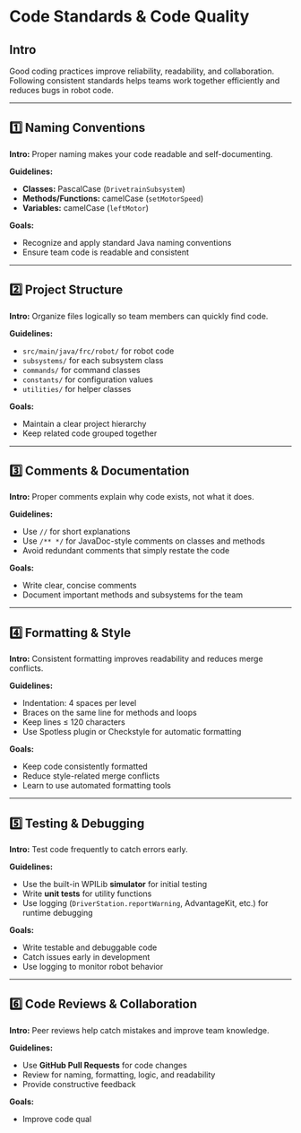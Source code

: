 # Code Standards & Code Quality

## Intro
Good coding practices improve reliability, readability, and collaboration.  
Following consistent standards helps teams work together efficiently and reduces bugs in robot code.

---

## 1️⃣ Naming Conventions
**Intro:** Proper naming makes your code readable and self-documenting.

**Guidelines:**
- **Classes:** PascalCase (`DrivetrainSubsystem`)  
- **Methods/Functions:** camelCase (`setMotorSpeed`)  
- **Variables:** camelCase (`leftMotor`)  

**Goals:**
- Recognize and apply standard Java naming conventions
- Ensure team code is readable and consistent

---

## 2️⃣ Project Structure
**Intro:** Organize files logically so team members can quickly find code.

**Guidelines:**
- `src/main/java/frc/robot/` for robot code  
- `subsystems/` for each subsystem class  
- `commands/` for command classes  
- `constants/` for configuration values  
- `utilities/` for helper classes  

**Goals:**
- Maintain a clear project hierarchy
- Keep related code grouped together

---

## 3️⃣ Comments & Documentation
**Intro:** Proper comments explain why code exists, not what it does.

**Guidelines:**
- Use `//` for short explanations  
- Use `/** */` for JavaDoc-style comments on classes and methods  
- Avoid redundant comments that simply restate the code  

**Goals:**
- Write clear, concise comments
- Document important methods and subsystems for the team

---

## 4️⃣ Formatting & Style
**Intro:** Consistent formatting improves readability and reduces merge conflicts.

**Guidelines:**
- Indentation: 4 spaces per level  
- Braces on the same line for methods and loops  
- Keep lines ≤ 120 characters  
- Use Spotless plugin or Checkstyle for automatic formatting  

**Goals:**
- Keep code consistently formatted
- Reduce style-related merge conflicts
- Learn to use automated formatting tools

---

## 5️⃣ Testing & Debugging
**Intro:** Test code frequently to catch errors early.

**Guidelines:**
- Use the built-in WPILib **simulator** for initial testing  
- Write **unit tests** for utility functions  
- Use logging (`DriverStation.reportWarning`, AdvantageKit, etc.) for runtime debugging  

**Goals:**
- Write testable and debuggable code
- Catch issues early in development
- Use logging to monitor robot behavior

---

## 6️⃣ Code Reviews & Collaboration
**Intro:** Peer reviews help catch mistakes and improve team knowledge.

**Guidelines:**
- Use **GitHub Pull Requests** for code changes  
- Review for naming, formatting, logic, and readability  
- Provide constructive feedback  

**Goals:**
- Improve code qual
